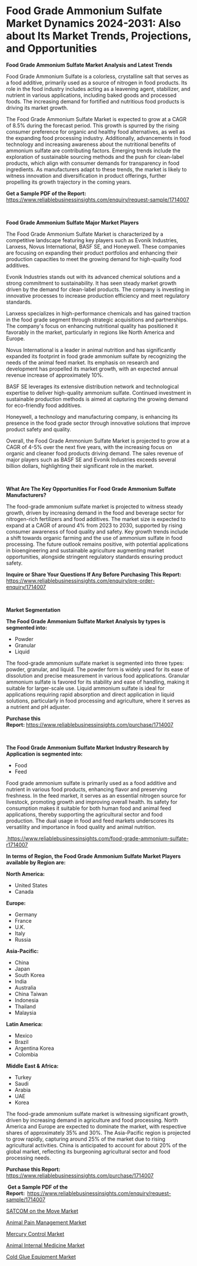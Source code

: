 <p><h1>Food Grade Ammonium Sulfate Market Dynamics 2024-2031: Also about Its Market Trends, Projections, and Opportunities</h1></p><p><strong>Food Grade Ammonium Sulfate Market Analysis and Latest Trends</strong></p>
<p><p>Food Grade Ammonium Sulfate is a colorless, crystalline salt that serves as a food additive, primarily used as a source of nitrogen in food products. Its role in the food industry includes acting as a leavening agent, stabilizer, and nutrient in various applications, including baked goods and processed foods. The increasing demand for fortified and nutritious food products is driving its market growth.</p><p>The Food Grade Ammonium Sulfate Market is expected to grow at a CAGR of 8.5% during the forecast period. This growth is spurred by the rising consumer preference for organic and healthy food alternatives, as well as the expanding food processing industry. Additionally, advancements in food technology and increasing awareness about the nutritional benefits of ammonium sulfate are contributing factors. Emerging trends include the exploration of sustainable sourcing methods and the push for clean-label products, which align with consumer demands for transparency in food ingredients. As manufacturers adapt to these trends, the market is likely to witness innovation and diversification in product offerings, further propelling its growth trajectory in the coming years.</p></p>
<p><strong>Get a Sample PDF of the Report:&nbsp;</strong> <a href="https://www.reliablebusinessinsights.com/enquiry/request-sample/1714007?utm_campaign=1721&utm_medium=2&utm_source=Github&utm_content=ia&utm_term=22102024&utm_id=food-grade-ammonium-sulfate">https://www.reliablebusinessinsights.com/enquiry/request-sample/1714007</a></p>
<p>&nbsp;</p>
<p><strong>Food Grade Ammonium Sulfate Major Market Players</strong></p>
<p><p>The Food Grade Ammonium Sulfate Market is characterized by a competitive landscape featuring key players such as Evonik Industries, Lanxess, Novus International, BASF SE, and Honeywell. These companies are focusing on expanding their product portfolios and enhancing their production capacities to meet the growing demand for high-quality food additives.</p><p>Evonik Industries stands out with its advanced chemical solutions and a strong commitment to sustainability. It has seen steady market growth driven by the demand for clean-label products. The company is investing in innovative processes to increase production efficiency and meet regulatory standards.</p><p>Lanxess specializes in high-performance chemicals and has gained traction in the food grade segment through strategic acquisitions and partnerships. The company's focus on enhancing nutritional quality has positioned it favorably in the market, particularly in regions like North America and Europe.</p><p>Novus International is a leader in animal nutrition and has significantly expanded its footprint in food grade ammonium sulfate by recognizing the needs of the animal feed market. Its emphasis on research and development has propelled its market growth, with an expected annual revenue increase of approximately 10%.</p><p>BASF SE leverages its extensive distribution network and technological expertise to deliver high-quality ammonium sulfate. Continued investment in sustainable production methods is aimed at capturing the growing demand for eco-friendly food additives.</p><p>Honeywell, a technology and manufacturing company, is enhancing its presence in the food grade sector through innovative solutions that improve product safety and quality.</p><p>Overall, the Food Grade Ammonium Sulfate Market is projected to grow at a CAGR of 4-5% over the next five years, with the increasing focus on organic and cleaner food products driving demand. The sales revenue of major players such as BASF SE and Evonik Industries exceeds several billion dollars, highlighting their significant role in the market.</p></p>
<p>&nbsp;</p>
<p><strong>What Are The Key Opportunities For Food Grade Ammonium Sulfate Manufacturers?</strong></p>
<p><p>The food-grade ammonium sulfate market is projected to witness steady growth, driven by increasing demand in the food and beverage sector for nitrogen-rich fertilizers and food additives. The market size is expected to expand at a CAGR of around 4% from 2023 to 2030, supported by rising consumer awareness of food quality and safety. Key growth trends include a shift towards organic farming and the use of ammonium sulfate in food processing. The future outlook remains positive, with potential applications in bioengineering and sustainable agriculture augmenting market opportunities, alongside stringent regulatory standards ensuring product safety.</p></p>
<p><strong>Inquire or Share Your Questions If Any Before Purchasing This Report:</strong> <a href="https://www.reliablebusinessinsights.com/enquiry/pre-order-enquiry/1714007?utm_campaign=1721&utm_medium=2&utm_source=Github&utm_content=ia&utm_term=22102024&utm_id=food-grade-ammonium-sulfate">https://www.reliablebusinessinsights.com/enquiry/pre-order-enquiry/1714007</a></p>
<p>&nbsp;</p>
<p><strong>Market Segmentation</strong></p>
<p><strong>The Food Grade Ammonium Sulfate Market Analysis by types is segmented into:</strong></p>
<p><ul><li>Powder</li><li>Granular</li><li>Liquid</li></ul></p>
<p><p>The food-grade ammonium sulfate market is segmented into three types: powder, granular, and liquid. The powder form is widely used for its ease of dissolution and precise measurement in various food applications. Granular ammonium sulfate is favored for its stability and ease of handling, making it suitable for larger-scale use. Liquid ammonium sulfate is ideal for applications requiring rapid absorption and direct application in liquid solutions, particularly in food processing and agriculture, where it serves as a nutrient and pH adjuster.</p></p>
<p><strong>Purchase this Report:&nbsp;</strong><a href="https://www.reliablebusinessinsights.com/purchase/1714007?utm_campaign=1721&utm_medium=2&utm_source=Github&utm_content=ia&utm_term=22102024&utm_id=food-grade-ammonium-sulfate">https://www.reliablebusinessinsights.com/purchase/1714007</a></p>
<p>&nbsp;</p>
<p><strong>The Food Grade Ammonium Sulfate Market Industry Research by Application is segmented into:</strong></p>
<p><ul><li>Food</li><li>Feed</li></ul></p>
<p><p>Food grade ammonium sulfate is primarily used as a food additive and nutrient in various food products, enhancing flavor and preserving freshness. In the feed market, it serves as an essential nitrogen source for livestock, promoting growth and improving overall health. Its safety for consumption makes it suitable for both human food and animal feed applications, thereby supporting the agricultural sector and food production. The dual usage in food and feed markets underscores its versatility and importance in food quality and animal nutrition.</p></p>
<p><a href="https://www.reliablebusinessinsights.com/food-grade-ammonium-sulfate-r1714007?utm_campaign=1721&utm_medium=2&utm_source=Github&utm_content=ia&utm_term=22102024&utm_id=food-grade-ammonium-sulfate">&nbsp;https://www.reliablebusinessinsights.com/food-grade-ammonium-sulfate-r1714007</a></p>
<p><strong>In terms of Region, the Food Grade Ammonium Sulfate Market Players available by Region are:</strong></p>
<p>
    <p> <strong> North America: </strong>
        <ul>
            <li>United States</li>
            <li>Canada</li>
        </ul>
        </p> 
    <p> <strong> Europe: </strong>
        <ul>
            <li>Germany</li>
            <li>France</li>
            <li>U.K.</li>
            <li>Italy</li>
            <li>Russia</li>
        </ul>
        </p> 
    <p> <strong> Asia-Pacific: </strong>
        <ul>
            <li>China</li>
            <li>Japan</li>
            <li>South Korea</li>
            <li>India</li>
            <li>Australia</li>
            <li>China Taiwan</li>
            <li>Indonesia</li>
            <li>Thailand</li>
            <li>Malaysia</li>
        </ul>
        </p> 
    <p> <strong> Latin America: </strong>
        <ul>
            <li>Mexico</li>
            <li>Brazil</li>
            <li>Argentina Korea</li>
            <li>Colombia</li>
        </ul>
        </p> 
    <p> <strong> Middle East & Africa: </strong>
        <ul>
            <li>Turkey</li>
            <li>Saudi</li>
            <li>Arabia</li>
            <li>UAE</li>
            <li>Korea</li>
        </ul>
    </p>
    </p>
<p><p>The food-grade ammonium sulfate market is witnessing significant growth, driven by increasing demand in agriculture and food processing. North America and Europe are expected to dominate the market, with respective shares of approximately 35% and 30%. The Asia-Pacific region is projected to grow rapidly, capturing around 25% of the market due to rising agricultural activities. China is anticipated to account for about 20% of the global market, reflecting its burgeoning agricultural sector and food processing needs.</p></p>
<p><strong>Purchase this Report: </strong><a href="https://www.reliablebusinessinsights.com/purchase/1714007?utm_campaign=1721&utm_medium=2&utm_source=Github&utm_content=ia&utm_term=22102024&utm_id=food-grade-ammonium-sulfate">https://www.reliablebusinessinsights.com/purchase/1714007</a></p>
<p>&nbsp;<strong>Get a Sample PDF of the Report:&nbsp;&nbsp;</strong><a href="https://www.reliablebusinessinsights.com/enquiry/request-sample/1714007?utm_campaign=1721&utm_medium=2&utm_source=Github&utm_content=ia&utm_term=22102024&utm_id=food-grade-ammonium-sulfate">https://www.reliablebusinessinsights.com/enquiry/request-sample/1714007</a></p>
<p><strong></strong></p>
<p><p><a href="https://www.linkedin.com/pulse/satcom-move-market-industry-trends-forecast-period-from-kmwzc?utm_campaign=1721&utm_medium=2&utm_source=Github&utm_content=ia&utm_term=22102024&utm_id=food-grade-ammonium-sulfate">SATCOM on the Move Market</a></p><p><a href="https://www.linkedin.com/pulse/animal-pain-management-market-global-trends-forecast-e233c?utm_campaign=1721&utm_medium=2&utm_source=Github&utm_content=ia&utm_term=22102024&utm_id=food-grade-ammonium-sulfate">Animal Pain Management Market</a></p><p><a href="https://www.linkedin.com/pulse/mercury-control-market-overview-global-trends-future-prospects-drvic?utm_campaign=1721&utm_medium=2&utm_source=Github&utm_content=ia&utm_term=22102024&utm_id=food-grade-ammonium-sulfate">Mercury Control Market</a></p><p><a href="https://www.linkedin.com/pulse/sustainability-trends-animal-internal-medicine-industry-adyac?utm_campaign=1721&utm_medium=2&utm_source=Github&utm_content=ia&utm_term=22102024&utm_id=food-grade-ammonium-sulfate">Animal Internal Medicine Market</a></p><p><a href="https://www.linkedin.com/pulse/evaluating-cold-glue-equipment-market-trends-growth-opportunities-olshc?utm_campaign=1721&utm_medium=2&utm_source=Github&utm_content=ia&utm_term=22102024&utm_id=food-grade-ammonium-sulfate">Cold Glue Equipment Market</a></p></p>